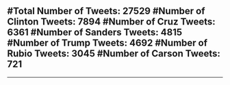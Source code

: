 #Total Number of Tweets: 27529 
#Number of Clinton Tweets: 7894
#Number of Cruz Tweets: 6361
#Number of Sanders Tweets: 4815
#Number of Trump Tweets: 4692
#Number of Rubio Tweets: 3045
#Number of Carson Tweets: 721
---
---
